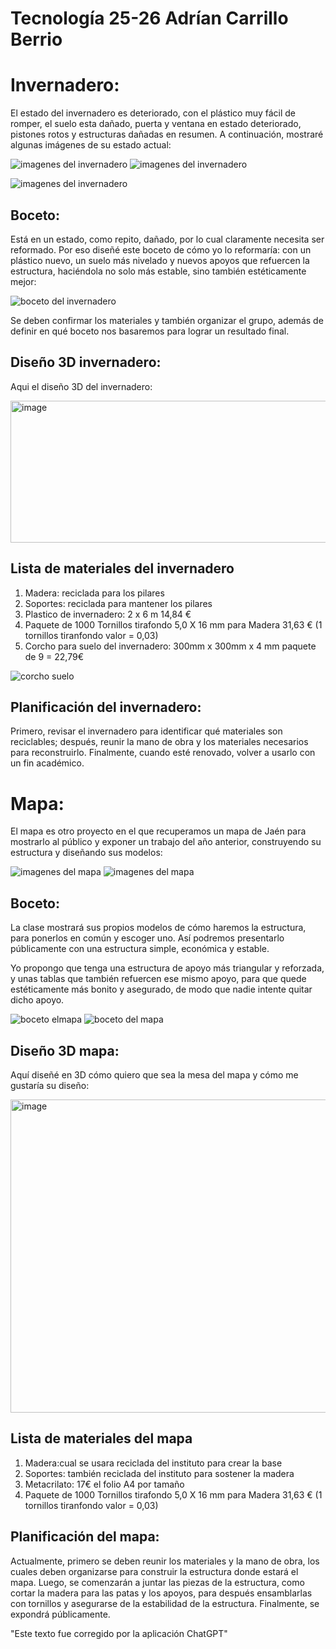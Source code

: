 # Tecnología 25-26 Adrían Carrillo Berrio 
# Invernadero:
El estado del invernadero es deteriorado, con el plástico muy fácil de romper, el suelo esta dañado, puerta y ventana en estado deteriorado, pistones rotos y estructuras dañadas en resumen. A continuación, mostraré algunas imágenes de su estado actual:

![imagenes del invernadero](imagenes/invernadero.jpg)  ![imagenes del invernadero](imagenes/invernadero_1.jpg)

![imagenes del invernadero](imagenes/invernadero_2.jpg)

## Boceto:
Está en un estado, como repito, dañado, por lo cual claramente necesita ser reformado. Por eso diseñé este boceto de cómo yo lo reformaría: con un plástico nuevo, un suelo más nivelado y nuevos apoyos que refuercen la estructura, haciéndola no solo más estable, sino también estéticamente mejor:

![boceto del invernadero](imagenes/bocetoinvernader1.jpg)

Se deben confirmar los materiales y también organizar el grupo, además de definir en qué boceto nos basaremos para lograr un resultado final.

## Diseño 3D invernadero:

Aqui el diseño 3D del invernadero:

<img width="535" height="227" alt="image" src="https://github.com/user-attachments/assets/ec44f594-3c0c-4ac8-b4d4-2fe3d72093ab" />

## Lista de materiales del invernadero

1. Madera: reciclada para los pilares
2. Soportes: reciclada para mantener los pilares
3. Plastico de invernadero: 2 x 6 m 14,84 €
4. Paquete de 1000 Tornillos tirafondo 5,0 X 16 mm para Madera 31,63 € (1 tornillos tiranfondo valor = 0,03)
5.  Corcho para suelo del invernadero: 300mm x 300mm x 4 mm paquete de 9 = 22,79€

![corcho suelo](imagenes/corchosuelo.jpg)

## Planificación del invernadero:

Primero, revisar el invernadero para identificar qué materiales son reciclables; después, reunir la mano de obra y los materiales necesarios para reconstruirlo. Finalmente, cuando esté renovado, volver a usarlo con un fin académico.

# Mapa:
El mapa es otro proyecto en el que recuperamos un mapa de Jaén para mostrarlo al público y exponer un trabajo del año anterior, construyendo su estructura y diseñando sus modelos:

![imagenes del mapa](imagenes/mapa_1.jpg) ![imagenes del mapa](imagenes/mapa_0.jpg)

## Boceto:
La clase mostrará sus propios modelos de cómo haremos la estructura, para ponerlos en común y escoger uno. Así podremos presentarlo públicamente con una estructura simple, económica y estable.

Yo propongo que tenga una estructura de apoyo más triangular y reforzada, y unas tablas que también refuercen ese mismo apoyo, para que quede estéticamente más bonito y asegurado, de modo que nadie intente quitar dicho apoyo.

![boceto elmapa](imagenes/bocetoeluno.jpg) ![boceto del mapa](imagenes/bocetoeldos.jpg)

## Diseño 3D mapa:
Aquí diseñé en 3D cómo quiero que sea la mesa del mapa y cómo me gustaría su diseño:

<img width="756" height="501" alt="image" src="https://github.com/user-attachments/assets/61c20c8e-d766-4019-a436-a10b30dd3f1c" />


## Lista de materiales del mapa

1. Madera:cual se usara reciclada del instituto para crear la base
2. Soportes: también reciclada del instituto para sostener la madera
3. Metacrilato: 17€ el folio A4 por tamaño
4. Paquete de 1000 Tornillos tirafondo 5,0 X 16 mm para Madera 31,63 € (1 tornillos tiranfondo valor = 0,03)



## Planificación del mapa:
Actualmente, primero se deben reunir los materiales y la mano de obra, los cuales deben organizarse para construir la estructura donde estará el mapa. Luego, se comenzarán a juntar las piezas de la estructura, como cortar la madera para las patas y los apoyos, para después ensamblarlas con tornillos y asegurarse de la estabilidad de la estructura. Finalmente, se expondrá públicamente.


"Este texto fue corregido por la aplicación ChatGPT"
